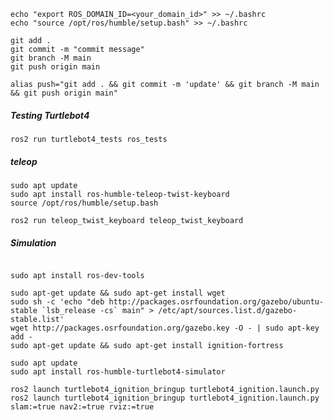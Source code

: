 ```
echo "export ROS_DOMAIN_ID=<your_domain_id>" >> ~/.bashrc
echo "source /opt/ros/humble/setup.bash" >> ~/.bashrc
```

```
git add .
git commit -m "commit message"
git branch -M main
git push origin main
```
`alias push="git add . && git commit -m 'update' && git branch -M main && git push origin main" `

##### Testing Turtlebot4
`ros2 run turtlebot4_tests ros_tests`

##### teleop
```
sudo apt update
sudo apt install ros-humble-teleop-twist-keyboard
source /opt/ros/humble/setup.bash

ros2 run teleop_twist_keyboard teleop_twist_keyboard
```

##### Simulation
```

sudo apt install ros-dev-tools

sudo apt-get update && sudo apt-get install wget
sudo sh -c 'echo "deb http://packages.osrfoundation.org/gazebo/ubuntu-stable `lsb_release -cs` main" > /etc/apt/sources.list.d/gazebo-stable.list'
wget http://packages.osrfoundation.org/gazebo.key -O - | sudo apt-key add -
sudo apt-get update && sudo apt-get install ignition-fortress

sudo apt update
sudo apt install ros-humble-turtlebot4-simulator

ros2 launch turtlebot4_ignition_bringup turtlebot4_ignition.launch.py
ros2 launch turtlebot4_ignition_bringup turtlebot4_ignition.launch.py slam:=true nav2:=true rviz:=true

```
